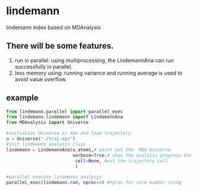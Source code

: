 # lindemann
lindemann index based on MDAnalysis
## There will be some features.
1. run in parallel: using multiprocessing, the LindemannAna can run successfully in parallel.
2. less memory using: running variance and running average is used to avoid value overflow.


## example
```python
from lindemann.parallel import parallel_exec
from lindemann.lindemann import LindemannAna
from MDAnalysis import Universe

#initialize Universe in mda and load trajectory
u = Universe("./traj.xyz") 
#init lindemann analysis class
lindemann = LindemannAna(u.atoms,# point out the  MDA Universe 
                         verbose=True,# show the analysis progress bar
                          cell=None, #set the trajectory cell
                          )

#parallel execute lindemann analysis
parallel_exec(lindemann.run, nproc=4) #nproc for core number using

```